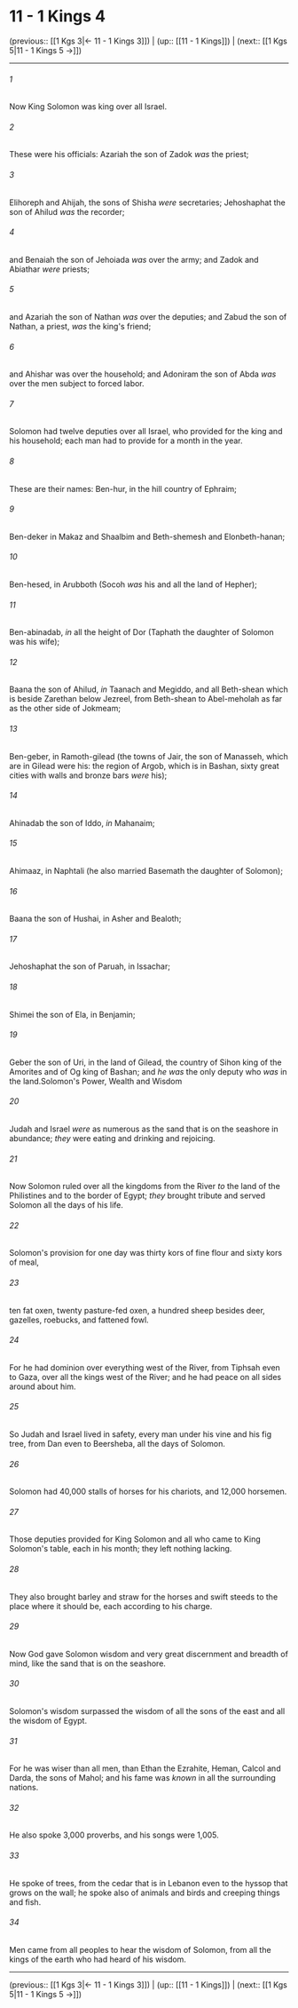 # 11 - 1 Kings 4

(previous:: [[1 Kgs 3|← 11 - 1 Kings 3]]) | (up:: [[11 - 1 Kings]]) | (next:: [[1 Kgs 5|11 - 1 Kings 5 →]])

***


###### 1 
Now King Solomon was king over all Israel. 

###### 2 
These were his officials: Azariah the son of Zadok _was_ the priest; 

###### 3 
Elihoreph and Ahijah, the sons of Shisha _were_ secretaries; Jehoshaphat the son of Ahilud _was_ the recorder; 

###### 4 
and Benaiah the son of Jehoiada _was_ over the army; and Zadok and Abiathar _were_ priests; 

###### 5 
and Azariah the son of Nathan _was_ over the deputies; and Zabud the son of Nathan, a priest, _was_ the king's friend; 

###### 6 
and Ahishar was over the household; and Adoniram the son of Abda _was_ over the men subject to forced labor. 

###### 7 
Solomon had twelve deputies over all Israel, who provided for the king and his household; each man had to provide for a month in the year. 

###### 8 
These are their names: Ben-hur, in the hill country of Ephraim; 

###### 9 
Ben-deker in Makaz and Shaalbim and Beth-shemesh and Elonbeth-hanan; 

###### 10 
Ben-hesed, in Arubboth (Socoh _was_ his and all the land of Hepher); 

###### 11 
Ben-abinadab, _in_ all the height of Dor (Taphath the daughter of Solomon was his wife); 

###### 12 
Baana the son of Ahilud, _in_ Taanach and Megiddo, and all Beth-shean which is beside Zarethan below Jezreel, from Beth-shean to Abel-meholah as far as the other side of Jokmeam; 

###### 13 
Ben-geber, in Ramoth-gilead (the towns of Jair, the son of Manasseh, which are in Gilead were his: the region of Argob, which is in Bashan, sixty great cities with walls and bronze bars _were_ his); 

###### 14 
Ahinadab the son of Iddo, _in_ Mahanaim; 

###### 15 
Ahimaaz, in Naphtali (he also married Basemath the daughter of Solomon); 

###### 16 
Baana the son of Hushai, in Asher and Bealoth; 

###### 17 
Jehoshaphat the son of Paruah, in Issachar; 

###### 18 
Shimei the son of Ela, in Benjamin; 

###### 19 
Geber the son of Uri, in the land of Gilead, the country of Sihon king of the Amorites and of Og king of Bashan; and _he was_ the only deputy who _was_ in the land.Solomon's Power, Wealth and Wisdom 

###### 20 
Judah and Israel _were_ as numerous as the sand that is on the seashore in abundance; _they_ were eating and drinking and rejoicing. 

###### 21 
Now Solomon ruled over all the kingdoms from the River _to_ the land of the Philistines and to the border of Egypt; _they_ brought tribute and served Solomon all the days of his life. 

###### 22 
Solomon's provision for one day was thirty kors of fine flour and sixty kors of meal, 

###### 23 
ten fat oxen, twenty pasture-fed oxen, a hundred sheep besides deer, gazelles, roebucks, and fattened fowl. 

###### 24 
For he had dominion over everything west of the River, from Tiphsah even to Gaza, over all the kings west of the River; and he had peace on all sides around about him. 

###### 25 
So Judah and Israel lived in safety, every man under his vine and his fig tree, from Dan even to Beersheba, all the days of Solomon. 

###### 26 
Solomon had 40,000 stalls of horses for his chariots, and 12,000 horsemen. 

###### 27 
Those deputies provided for King Solomon and all who came to King Solomon's table, each in his month; they left nothing lacking. 

###### 28 
They also brought barley and straw for the horses and swift steeds to the place where it should be, each according to his charge. 

###### 29 
Now God gave Solomon wisdom and very great discernment and breadth of mind, like the sand that is on the seashore. 

###### 30 
Solomon's wisdom surpassed the wisdom of all the sons of the east and all the wisdom of Egypt. 

###### 31 
For he was wiser than all men, than Ethan the Ezrahite, Heman, Calcol and Darda, the sons of Mahol; and his fame was _known_ in all the surrounding nations. 

###### 32 
He also spoke 3,000 proverbs, and his songs were 1,005. 

###### 33 
He spoke of trees, from the cedar that is in Lebanon even to the hyssop that grows on the wall; he spoke also of animals and birds and creeping things and fish. 

###### 34 
Men came from all peoples to hear the wisdom of Solomon, from all the kings of the earth who had heard of his wisdom.

***

(previous:: [[1 Kgs 3|← 11 - 1 Kings 3]]) | (up:: [[11 - 1 Kings]]) | (next:: [[1 Kgs 5|11 - 1 Kings 5 →]])
